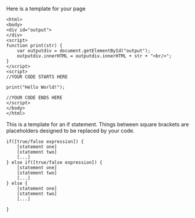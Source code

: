 Here is a template for your page

```
<html>
<body>
<div id="output">
</div>
<script>
function print(str) {
	var outputdiv = document.getElementById("output");
	outputdiv.innerHTML = outputdiv.innerHTML + str + "<br/>";
}
</script>
<script>
//YOUR CODE STARTS HERE

print("Hello World!");

//YOUR CODE ENDS HERE
</script>
</body>
</html>
```

This is a template for an if statement. Things between square brackets are placeholders designed to be replaced by your code.

```
if([true/false expression]) {
	[statement one]
	[statement two]
	[...]
} else if([true/false expression]) {
	[statement one]
	[statement two]
	[...]
} else {
	[statement one]
	[statement two]
	[...]
	
}

